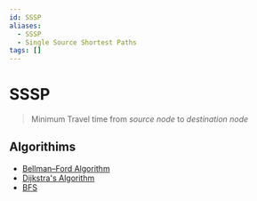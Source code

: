 ```yaml
---
id: SSSP
aliases:
  - SSSP
  - Single Source Shortest Paths
tags: []
---
```


# SSSP
> Minimum Travel time from *source node* to *destination node* 

## Algorithims 
- [Bellman–Ford Algorithm](notes/Bellman%E2%80%93Ford%20Algorithm.md)
- [Dijkstra's Algorithm](notes/Dijkstra%27s%20Algorithm.md)
- [BFS](notes/BFS.md)



